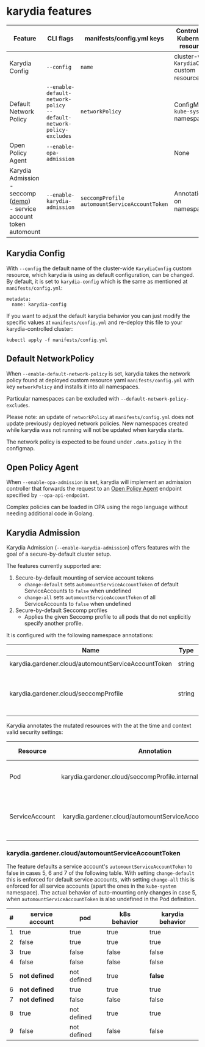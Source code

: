 # karydia features

| Feature | CLI flags | manifests/config.yml keys | Control with Kubernetes resources | Status |
|---------|-----------|---------------------------|-----------------------------------|--------|
| Karydia Config | `--config` | `name` | cluster-wide `KarydiaConfig` custom resource | Implemented |
| Default Network Policy | `--enable-default-network-policy` <br/> `--default-network-policy-excludes` | `networkPolicy` | ConfigMap in `kube-system` namespace | Implemented but no reconciliation loop |
| Open Policy Agent | `--enable-opa-admission` | | None | Implemented |
| Karydia Admission <br/> - seccomp ([demo](demos/seccomp.md)) <br/> - service account token automount | `--enable-karydia-admission` | `seccompProfile` <br /> `automountServiceAccountToken` | Annotations on namespaces | Implemented |

## Karydia Config

With `--config` the default name of the cluster-wide `KarydiaConfig` custom resource, which karydia is using as default configuration, can be changed. By default, it is set to `karydia-config` which is the same as mentioned at `manifests/config.yml`:
```
metadata:
  name: karydia-config
```
If you want to adjust the default karydia behavior you can just modify the specific values at `manifests/config.yml` and re-deploy this file to your karydia-controlled cluster:
```
kubectl apply -f manifests/config.yml
```

## Default NetworkPolicy

When `--enable-default-network-policy` is set, karydia takes the network policy
found at deployed custom resource yaml `manifests/config.yml` with key `networkPolicy` and installs it into all namespaces.

Particular namespaces can be excluded with `--default-network-policy-excludes`.

Please note: an update of `networkPolicy` at `manifests/config.yml` does not update
previously deployed network policies. New namespaces created while karydia was
not running will not be updated when karydia starts.

The network policy is expected to be found under `.data.policy` in the
configmap.

## Open Policy Agent

When `--enable-opa-admission` is set, karydia will implement an admission
controller that forwards the request to an [Open Policy
Agent](https://www.openpolicyagent.org/) endpoint specified by
`--opa-api-endpoint`.

Complex policies can be loaded in OPA using the rego language without needing
additional code in Golang.

## Karydia Admission

Karydia Admission (`--enable-karydia-admission`) offers features with the goal
of a secure-by-default cluster setup.

The features currently supported are:
1. Secure-by-default mounting of service account tokens
    - `change-default` sets `automountServiceAccountToken` of default ServiceAccounts to `false` when undefined
    - `change-all` sets `automountServiceAccountToken` of all ServiceAccounts to `false` when undefined
2. Secure-by-default Seccomp profiles
    - Applies the given Seccomp profile to all pods that do not explicitly specify another profile.

It is configured with the following namespace annotations:

| Name | Type | Possible values |
|---|---|---|
|karydia.gardener.cloud/automountServiceAccountToken|string|`change-default` \| `change-all` 
|karydia.gardener.cloud/seccompProfile|string|Name of a valid profile, e.g. `runtime/default` or `localhost/my-profile`|

Karydia annotates the mutated resources with the at the time and context valid security settings:

| Resource | Annotation | Possible values |
|---|---|---|
| Pod |karydia.gardener.cloud/seccompProfile.internal | (`config` \| `namespace`) /(\<`profile-name`\>)
| ServiceAccount | karydia.gardener.cloud/automountServiceAccountToken.internal | (`config` \| `namespace`) /(`change-default` \| `change-all`)|

### karydia.gardener.cloud/automountServiceAccountToken

The feature defaults a service account's `automountServiceAccountToken` to false in cases 5, 6 and 7 of the following table. With setting `change-default` this is enforced for default service accounts, with setting `change-all` this is enforced for all service accounts (apart the ones in the `kube-system` namespace). The actual behavior of auto-mounting only changes in case 5, when `automountServiceAccountToken` is also undefined in the Pod definition. 

| # | service account | pod | k8s behavior | karydia behavior |
|---|-----------------|-----|--------------|-----------------|
|1| true | true | true | true |
|2| false | true | true | true |
|3| true | false | false | false |
|4| false | false | false | false |
|5| **not defined** | not defined | true | **false** |
|6| **not defined** | true | true | true |
|7| **not defined** | false | false | false |
|8| true | not defined | true | true |
|9| false | not defined | false | false |

